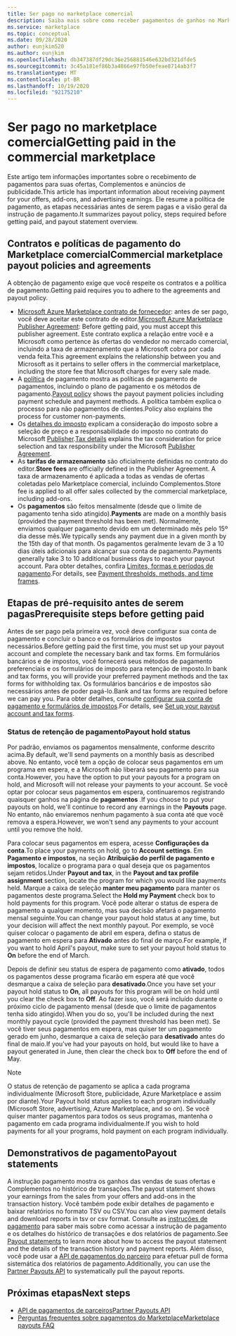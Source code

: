 ```yaml
---
title: Ser pago no marketplace comercial
description: Saiba mais sobre como receber pagamentos de ganhos no Marketplace comercial – Azure Marketplace. Inclui política de pagamento, status de retenção de pagamento e instruções de pagamento.
ms.service: marketplace
ms.topic: conceptual
ms.date: 09/28/2020
author: eunjkim520
ms.author: eunjkim
ms.openlocfilehash: db347387df29dc36e256881546e632bd321dfde5
ms.sourcegitcommit: 3c45a181ef86b3a4866e97fb50efeae8714ab3f7
ms.translationtype: MT
ms.contentlocale: pt-BR
ms.lasthandoff: 10/19/2020
ms.locfileid: "92175210"
---
```

# <a name="getting-paid-in-the-commercial-marketplace"></a><span data-ttu-id="2808f-104">Ser pago no marketplace comercial</span><span class="sxs-lookup"><span data-stu-id="2808f-104">Getting paid in the commercial marketplace</span></span>

<span data-ttu-id="2808f-105">Este artigo tem informações importantes sobre o recebimento de pagamentos para suas ofertas, Complementos e anúncios de publicidade.</span><span class="sxs-lookup"><span data-stu-id="2808f-105">This article has important information about receiving payment for your offers, add-ons, and advertising earnings.</span></span> <span data-ttu-id="2808f-106">Ele resume a política de pagamento, as etapas necessárias antes de serem pagas e a visão geral da instrução de pagamento.</span><span class="sxs-lookup"><span data-stu-id="2808f-106">It summarizes payout policy, steps required before getting paid, and payout statement overview.</span></span>

## <a name="commercial-marketplace-payout-policies-and-agreements"></a><span data-ttu-id="2808f-107">Contratos e políticas de pagamento do Marketplace comercial</span><span class="sxs-lookup"><span data-stu-id="2808f-107">Commercial marketplace payout policies and agreements</span></span>

<span data-ttu-id="2808f-108">A obtenção de pagamento exige que você respeite os contratos e a política de pagamento.</span><span class="sxs-lookup"><span data-stu-id="2808f-108">Getting paid requires you to adhere to the agreements and payout policy.</span></span>

- <span data-ttu-id="2808f-109">[Microsoft Azure Marketplace contrato de fornecedor](https://go.microsoft.com/fwlink/p/?LinkID=699560): antes de ser pago, você deve aceitar este contrato de editor.</span><span class="sxs-lookup"><span data-stu-id="2808f-109">[Microsoft Azure Marketplace Publisher Agreement](https://go.microsoft.com/fwlink/p/?LinkID=699560):  Before getting paid, you must accept this publisher agreement.</span></span> <span data-ttu-id="2808f-110">Este contrato explica a relação entre você e a Microsoft como pertence às ofertas do vendedor no mercado comercial, incluindo a taxa de armazenamento que a Microsoft cobra por cada venda feita.</span><span class="sxs-lookup"><span data-stu-id="2808f-110">This agreement explains the relationship between you and Microsoft as it pertains to seller offers in the commercial marketplace, including the store fee that Microsoft charges for every sale made.</span></span>
- <span data-ttu-id="2808f-111">A [política](payout-policy-details.md) de pagamento mostra as políticas de pagamento de pagamentos, incluindo o plano de pagamento e os métodos de pagamento.</span><span class="sxs-lookup"><span data-stu-id="2808f-111">[Payout policy](payout-policy-details.md) shows the payout payment policies including payment schedule and payment methods.</span></span> <span data-ttu-id="2808f-112">A política também explica o processo para não pagamentos de clientes.</span><span class="sxs-lookup"><span data-stu-id="2808f-112">Policy also explains the process for customer non-payments.</span></span>
- <span data-ttu-id="2808f-113">Os [detalhes do imposto](tax-details-marketplace.md) explicam a consideração do imposto sobre a seleção de preço e a responsabilidade do imposto no contrato do Microsoft [Publisher](https://go.microsoft.com/fwlink/p/?LinkID=699560).</span><span class="sxs-lookup"><span data-stu-id="2808f-113">[Tax details](tax-details-marketplace.md) explains the tax consideration for price selection and tax responsibility under the Microsoft [Publisher Agreement](https://go.microsoft.com/fwlink/p/?LinkID=699560).</span></span>
- <span data-ttu-id="2808f-114">As **tarifas de armazenamento** são oficialmente definidas no contrato do editor.</span><span class="sxs-lookup"><span data-stu-id="2808f-114">**Store fees** are officially defined in the Publisher Agreement.</span></span> <span data-ttu-id="2808f-115">A taxa de armazenamento é aplicada a todas as vendas de ofertas coletadas pelo Marketplace comercial, incluindo Complementos.</span><span class="sxs-lookup"><span data-stu-id="2808f-115">Store fee is applied to all offer sales collected by the commercial marketplace, including add-ons.</span></span>
- <span data-ttu-id="2808f-116">Os **pagamentos** são feitos mensalmente (desde que o limite de pagamento tenha sido atingido).</span><span class="sxs-lookup"><span data-stu-id="2808f-116">**Payments** are made on a monthly basis (provided the payment threshold has been met).</span></span> <span data-ttu-id="2808f-117">Normalmente, enviamos qualquer pagamento devido em um determinado mês pelo 15º dia desse mês.</span><span class="sxs-lookup"><span data-stu-id="2808f-117">We typically sends any payment due in a given month by the 15th day of that month.</span></span> <span data-ttu-id="2808f-118">Os pagamentos geralmente levam de 3 a 10 dias úteis adicionais para alcançar sua conta de pagamento.</span><span class="sxs-lookup"><span data-stu-id="2808f-118">Payments generally take 3 to 10 additional business days to reach your payout account.</span></span> <span data-ttu-id="2808f-119">Para obter detalhes, confira [Limites, formas e períodos de pagamento](payment-thresholds-methods-timeframes.md).</span><span class="sxs-lookup"><span data-stu-id="2808f-119">For details, see [Payment thresholds, methods, and time frames](payment-thresholds-methods-timeframes.md).</span></span>

## <a name="prerequisite-steps-before-getting-paid"></a><span data-ttu-id="2808f-120">Etapas de pré-requisito antes de serem pagas</span><span class="sxs-lookup"><span data-stu-id="2808f-120">Prerequisite steps before getting paid</span></span>

<span data-ttu-id="2808f-121">Antes de ser pago pela primeira vez, você deve configurar sua conta de pagamento e concluir o banco e os formulários de impostos necessários.</span><span class="sxs-lookup"><span data-stu-id="2808f-121">Before getting paid the first time, you must set up your payout account and complete the necessary bank and tax forms.</span></span> <span data-ttu-id="2808f-122">Em formulários bancários e de impostos, você fornecerá seus métodos de pagamento preferenciais e os formulários de imposto para retenção de imposto.</span><span class="sxs-lookup"><span data-stu-id="2808f-122">In bank and tax forms, you will provide your preferred payment methods and the tax forms for withholding tax.</span></span> <span data-ttu-id="2808f-123">Os formulários bancários e de impostos são necessários antes de poder pagá-lo.</span><span class="sxs-lookup"><span data-stu-id="2808f-123">Bank and tax forms are required before we can pay you.</span></span> <span data-ttu-id="2808f-124">Para obter detalhes, consulte [configurar sua conta de pagamento e formulários de impostos](set-up-your-payout-account.md).</span><span class="sxs-lookup"><span data-stu-id="2808f-124">For details, see [Set up your payout account and tax forms](set-up-your-payout-account.md).</span></span>

### <a name="payout-hold-status"></a><span data-ttu-id="2808f-125">Status de retenção de pagamento</span><span class="sxs-lookup"><span data-stu-id="2808f-125">Payout hold status</span></span>

<span data-ttu-id="2808f-126">Por padrão, enviamos os pagamentos mensalmente, conforme descrito acima.</span><span class="sxs-lookup"><span data-stu-id="2808f-126">By default, we'll send payments on a monthly basis as described above.</span></span> <span data-ttu-id="2808f-127">No entanto, você tem a opção de colocar seus pagamentos em um programa em espera, e a Microsoft não liberará seu pagamento para sua conta.</span><span class="sxs-lookup"><span data-stu-id="2808f-127">However, you have the option to put your payouts for a program on hold, and Microsoft will not release your payments to your account.</span></span> <span data-ttu-id="2808f-128">Se você optar por colocar seus pagamentos em espera, continuaremos registrando quaisquer ganhos na página de **pagamentos** .</span><span class="sxs-lookup"><span data-stu-id="2808f-128">If you choose to put your payouts on hold, we'll continue to record any earnings in the **Payouts** page.</span></span> <span data-ttu-id="2808f-129">No entanto, não enviaremos nenhum pagamento à sua conta até que você remova a espera.</span><span class="sxs-lookup"><span data-stu-id="2808f-129">However, we won't send any payments to your account until you remove the hold.</span></span>

<span data-ttu-id="2808f-130">Para colocar seus pagamentos em espera, acesse **Configurações da conta**.</span><span class="sxs-lookup"><span data-stu-id="2808f-130">To place your payments on hold, go to **Account settings**.</span></span> <span data-ttu-id="2808f-131">Em **Pagamento e impostos**, na seção **Atribuição do perfil de pagamento e impostos**, localize o programa para o qual deseja que os pagamentos sejam retidos.</span><span class="sxs-lookup"><span data-stu-id="2808f-131">Under **Payout and tax**, in the **Payout and tax profile assignment** section, locate the program for which you would like payments held.</span></span> <span data-ttu-id="2808f-132">Marque a caixa de seleção **manter meu pagamento** para manter os pagamentos deste programa.</span><span class="sxs-lookup"><span data-stu-id="2808f-132">Select the **Hold my Payment** check box to hold payments for this program.</span></span> <span data-ttu-id="2808f-133">Você pode alterar o status de espera de pagamento a qualquer momento, mas sua decisão afetará o pagamento mensal seguinte.</span><span class="sxs-lookup"><span data-stu-id="2808f-133">You can change your payout hold status at any time, but your decision will affect the next monthly payout.</span></span> <span data-ttu-id="2808f-134">Por exemplo, se você quiser colocar o pagamento de abril em espera, defina o status de pagamento em espera para **Ativado** antes do final de março.</span><span class="sxs-lookup"><span data-stu-id="2808f-134">For example, if you want to hold April's payout, make sure to set your payout hold status to **On** before the end of March.</span></span>

<span data-ttu-id="2808f-135">Depois de definir seu status de espera de pagamento como **ativado**, todos os pagamentos desse programa ficarão em espera até que você desmarque a caixa de seleção para **desativado**.</span><span class="sxs-lookup"><span data-stu-id="2808f-135">Once you have set your payout hold status to **On**, all payouts for this program will be on hold until you clear the check box to **Off**.</span></span> <span data-ttu-id="2808f-136">Ao fazer isso, você será incluído durante o próximo ciclo de pagamento mensal (desde que o limite de pagamentos tenha sido atingido).</span><span class="sxs-lookup"><span data-stu-id="2808f-136">When you do so, you'll be included during the next monthly payout cycle (provided the payment threshold has been met).</span></span> <span data-ttu-id="2808f-137">Se você tiver seus pagamentos em espera, mas quiser ter um pagamento gerado em junho, desmarque a caixa de seleção para **desativado** antes do final de maio.</span><span class="sxs-lookup"><span data-stu-id="2808f-137">If you've had your payouts on hold, but would like to have a payout generated in June, then clear the check box to **Off** before the end of May.</span></span>

>[!Note]
> <span data-ttu-id="2808f-138">O status de retenção de pagamento se aplica a cada programa individualmente (Microsoft Store, publicidade, Azure Marketplace e assim por diante).</span><span class="sxs-lookup"><span data-stu-id="2808f-138">Your Payout hold status applies to each program individually (Microsoft Store, advertising, Azure Marketplace, and so on).</span></span> <span data-ttu-id="2808f-139">Se você quiser manter pagamentos para todos os seus programas, mantenha o pagamento em cada programa individualmente.</span><span class="sxs-lookup"><span data-stu-id="2808f-139">If you wish to hold payments for all your programs, hold payment on each program individually.</span></span>

## <a name="payout-statements"></a><span data-ttu-id="2808f-140">Demonstrativos de pagamento</span><span class="sxs-lookup"><span data-stu-id="2808f-140">Payout statements</span></span>

<span data-ttu-id="2808f-141">A instrução pagamento mostra os ganhos das vendas de suas ofertas e Complementos no histórico de transações.</span><span class="sxs-lookup"><span data-stu-id="2808f-141">The payout statement shows your earnings from the sales from your offers and add-ons in the transaction history.</span></span> <span data-ttu-id="2808f-142">Você também pode exibir detalhes de pagamento e baixar relatórios no formato TSV ou CSV.</span><span class="sxs-lookup"><span data-stu-id="2808f-142">You can also view payment details and download reports in tsv or csv format.</span></span> <span data-ttu-id="2808f-143">Consulte as [instruções de pagamento](payout-statement.md) para saber mais sobre como acessar a instrução de pagamento e os detalhes do histórico de transações e dos relatórios de pagamento.</span><span class="sxs-lookup"><span data-stu-id="2808f-143">See [Payout statements](payout-statement.md) to learn more about how to access the payout statement and the details of the transaction history and payment reports.</span></span> <span data-ttu-id="2808f-144">Além disso, você pode usar a [API de pagamentos do parceiro](https://apidocs.microsoft.com/services/partnerpayouts) para efetuar pull de forma sistemática dos relatórios de pagamento.</span><span class="sxs-lookup"><span data-stu-id="2808f-144">Additionally, you can use the [Partner Payouts API](https://apidocs.microsoft.com/services/partnerpayouts) to systematically pull the payout reports.</span></span>

## <a name="next-steps"></a><span data-ttu-id="2808f-145">Próximas etapas</span><span class="sxs-lookup"><span data-stu-id="2808f-145">Next steps</span></span>

- [<span data-ttu-id="2808f-146">API de pagamentos de parceiros</span><span class="sxs-lookup"><span data-stu-id="2808f-146">Partner Payouts API</span></span>](https://apidocs.microsoft.com/services/partnerpayouts)
- [<span data-ttu-id="2808f-147">Perguntas frequentes sobre pagamentos do Marketplace</span><span class="sxs-lookup"><span data-stu-id="2808f-147">Marketplace payouts FAQ</span></span>](payout-faq.md)
